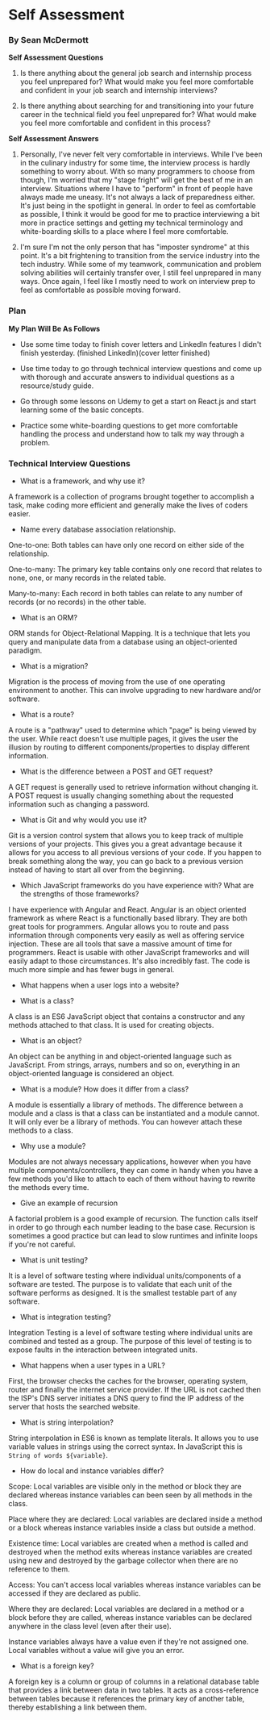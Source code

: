 # Self Assessment

### By Sean McDermott

**Self Assessment Questions**

1. Is there anything about the general job search and internship process you feel unprepared for? What would make you feel more comfortable and confident in your job search and internship interviews?

2. Is there anything about searching for and transitioning into your future career in the technical field you feel unprepared for? What would make you feel more comfortable and confident in this process?

**Self Assessment Answers**

1. Personally, I've never felt very comfortable in interviews. While I've been in the culinary industry for some time, the interview process is hardly something to worry about. With so many programmers to choose from though, I'm worried that my "stage fright" will get the best of me in an interview. Situations where I have to "perform" in front of people have always made me uneasy. It's not always a lack of preparedness either. It's just being in the spotlight in general. In order to feel as comfortable as possible, I think it would be good for me to practice interviewing a bit more in practice settings and getting my technical terminology and white-boarding skills to a place where I feel more comfortable.

2. I'm sure I'm not the only person that has "imposter syndrome" at this point. It's a bit frightening to transition from the service industry into the tech industry. While some of my teamwork, communication and problem solving abilities will certainly transfer over, I still feel unprepared in many ways. Once again, I feel like I mostly need to work on interview prep to feel as comfortable as possible moving forward.

### Plan

**My Plan Will Be As Follows**

* Use some time today to finish cover letters and LinkedIn features I didn't finish yesterday.
(finished LinkedIn)(cover letter finished)

* Use time today to go through technical interview questions and come up with thorough and accurate answers to individual questions as a resource/study guide.

* Go through some lessons on Udemy to get a start on React.js and start learning some of the basic concepts.

* Practice some white-boarding questions to get more comfortable handling the process and understand how to talk my way through a problem.

### Technical Interview Questions

* What is a framework, and why use it?

A framework is a collection of programs brought together to accomplish a task, make coding more efficient and generally make the lives of coders easier.

* Name every database association relationship.

One-to-one: Both tables can have only one record on either side of the relationship.

One-to-many: The primary key table contains only one record that relates to none, one, or many records in the related table.

Many-to-many: Each record in both tables can relate to any number of records (or no records) in the other table.

* What is an ORM?

ORM stands for Object-Relational Mapping. It is a technique that lets you query and manipulate data from a database using an object-oriented paradigm.

* What is a migration?

Migration is the process of moving from the use of one operating environment to another. This can involve upgrading to new hardware and/or software.

* What is a route?

A route is a "pathway" used to determine which "page" is being viewed by the user. While react doesn't use multiple pages, it gives the user the illusion by routing to different components/properties to display different information.

* What is the difference between a POST and GET request?

A GET request is generally used to retrieve information without changing it. A POST request is usually changing something about the requested information such as changing a password.

* What is Git and why would you use it?

Git is a version control system that allows you to keep track of multiple versions of your projects. This gives you a great advantage because it allows for you access to all previous versions of your code. If you happen to break something along the way, you can go back to a previous version instead of having to start all over from the beginning.

* Which JavaScript frameworks do you have experience with? What are the strengths of those frameworks?

I have experience with Angular and React. Angular is an object oriented framework as where React is a functionally based library. They are both great tools for programmers. Angular allows you to route and pass information through components very easily as well as offering service injection. These are all tools that save a massive amount of time for programmers. React is usable with other JavaScript frameworks and will easily adapt to those circumstances. It's also incredibly fast. The code is much more simple and has fewer bugs in general.

* What happens when a user logs into a website?

* What is a class?

A class is an ES6 JavaScript object that contains a constructor and any methods attached to that class. It is used for creating objects.

* What is an object?

An object can be anything in and object-oriented language such as JavaScript. From strings, arrays, numbers and so on, everything in an object-oriented language is considered an object.

* What is a module? How does it differ from a class?

A module is essentially a library of methods. The difference between a module and a class is that a class can be instantiated and a module cannot. It will only ever be a library of methods. You can however attach these methods to a class.

* Why use a module?

Modules are not always necessary applications, however when you have multiple components/controllers, they can come in handy when you have a few methods you'd like to attach to each of them without having to rewrite the methods every time.

* Give an example of recursion

A factorial problem is a good example of recursion. The function calls itself in order to go through each number leading to the base case. Recursion is sometimes a good practice but can lead to slow runtimes and infinite loops if you're not careful.

* What is unit testing?

It is a level of software testing where individual units/components of a software are tested. The purpose is to validate that each unit of the software performs as designed. It is the smallest testable part of any software.

* What is integration testing?

Integration Testing is a level of software testing where individual units are combined and tested as a group. The purpose of this level of testing is to expose faults in the interaction between integrated units.

* What happens when a user types in a URL?

First, the browser checks the caches for the browser, operating system, router and finally the internet service provider. If the URL is not cached then the ISP's DNS server initiates a DNS query to find the IP address of the server that hosts the searched website.

* What is string interpolation?

String interpolation in ES6 is known as template literals. It allows you to use variable values in strings using the correct syntax. In JavaScript this is `String of words ${variable}`.

* How do local and instance variables differ?

Scope: Local variables are visible only in the method or block they are declared whereas instance variables can been seen by all methods in the class.

Place where they are declared: Local variables are declared inside a method or a block whereas instance variables inside a class but outside a method.

Existence time: Local variables are created when a method is called and destroyed when the method exits whereas instance variables are created using new and destroyed by the garbage collector when there are no reference to them.

Access: You can't access local variables whereas instance variables can be accessed if they are declared as public.

Where they are declared: Local variables are declared in a method or a block before they are called, whereas instance variables can be declared anywhere in the class level (even after their use).

Instance variables always have a value even if they're not assigned one. Local variables without a value will give you an error.

* What is a foreign key?

A foreign key is a column or group of columns in a relational database table that provides a link between data in two tables. It acts as a cross-reference between tables because it references the primary key of another table, thereby establishing a link between them.
